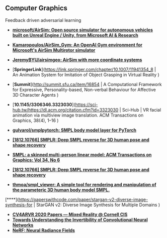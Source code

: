 ## Computer Graphics

Feedback driven adversarial learning

- [**microsoft/AirSim: Open source simulator for autonomous vehicles built on Unreal Engine / Unity, from Microsoft AI & Research**](https://github.com/microsoft/AirSim)
- [**Kamaropoulos/AirSim_Gym: An OpenAI Gym environment for Microsoft's AirSim Multirotor simulator**](https://github.com/Kamaropoulos/AirSim_Gym)
- [**JeremyBYU/airsimgeo: AirSim with more coordinate systems**](https://github.com/JeremyBYU/airsimgeo)
- [**SpringerLink**](https://link.springer.com/chapter/10.1007/11941354_8 | An Animation System for Imitation of Object Grasping in Virtual Reality )
- [**Summit**](http://summit.sfu.ca/item/16854 | A Computational Framework for Expressive, Personality-based, Non-verbal Behaviour for Affective 3D Character Agents )
- [**10.1145/3306346.3323030**](https://sci-hub.tw/https://dl.acm.org/citation.cfm?id=3323030 | Sci-Hub | VR facial animation via multiview image translation. ACM Transactions on Graphics, 38(4), 1–16 )

- [**gulvarol/smplpytorch: SMPL body model layer for PyTorch**](https://github.com/gulvarol/smplpytorch)
- [**[1812.10766] SMPLR: Deep SMPL reverse for 3D human pose and shape recovery**](https://arxiv.org/abs/1812.10766)
- [**SMPL: a skinned multi-person linear model: ACM Transactions on Graphics: Vol 34, No 6**](https://dl.acm.org/doi/10.1145/2816795.2818013)
- [**[1812.10766] SMPLR: Deep SMPL reverse for 3D human pose and shape recovery**](https://arxiv.org/abs/1812.10766)
- [**thmoa/smpl_viewer: A simple tool for rendering and manipulation of the parameteric 3D human body model SMPL.**](https://github.com/thmoa/smpl_viewer)

[****](https://paperswithcode.com/paper/stargan-v2-diverse-image-synthesis-for | StarGAN v2: Diverse Image Synthesis for Multiple Domains )

- [**CV4ARVR 2020 Papers — Mixed Reality @ Cornell CIS**](https://mixedreality.cs.cornell.edu/workshop/2020/papers)
- [**Towards Understanding the Invertibility of Convolutional Neural Networks**](https://arxiv.org/abs/1705.08664.pdf)
- [**NeRF: Neural Radiance Fields**](http://www.matthewtancik.com/nerf)
